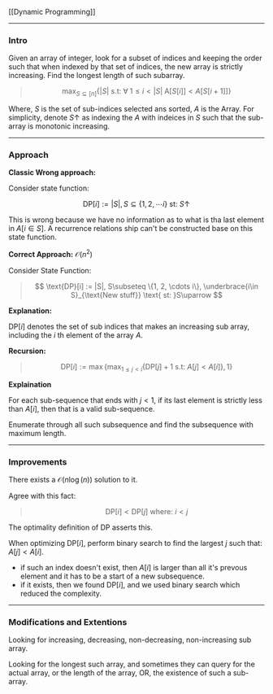 [[Dynamic Programming]]

---
### **Intro**

Given an array of integer, look for a subset of indices and keeping the order such that when indexed by that set of indices, the new array is strictly increasing. Find the longest length of such subarray. 


> $$
> \max_{S\subseteq [n]} \left\lbrace
>     |S| \text{ s.t: } \forall\; 1\le i < |S| \; \text{A}[S[i]] < A[S[i + 1]]
> \right\rbrace
> $$

Where, $S$ is the set of sub-indices selected ans sorted, $A$ is the Array. For simplicity, denote $S\uparrow$ as indexing the $A$ with indeices in $S$ such that the sub-array is monotonic increasing. 

---
### **Approach**

**Classic Wrong approach:**

Consider state function: 

$$
\text{DP}[i] := |S|, S\subseteq \{1, 2, \cdots i\} \text{ st: }S\uparrow 
$$

This is wrong because we have no information as to what is tha last element in $A[i \in S]$. A recurrence relations ship can't be constructed base on this state function. 

**Correct Approach:** $\mathcal{O}(n^2)$

Consider State Function: 

> $$
> \text{DP}[i] := |S|, S\subseteq \{1, 2, \cdots i\}, \underbrace{i\in S}_{\text{New stuff}} \text{ st: }S\uparrow 
> $$

**Explanation:** 

$\text{DP}[i]$ denotes the set of sub indices that makes an increasing sub array, including the $i$ th element of the array $A$. 

**Recursion:** 

> $$
> \text{DP}[i] := 
> \max \left\lbrace
>     \max_{1\le j < i} \left\lbrace
>         \text{DP}[j] + 1 \text{ s.t: } A[j] < A[i]
>     \right\rbrace, 1
> \right\rbrace
> $$

**Explaination**

For each sub-sequence that ends with $j < 1$, if its last element is strictly less than $A[i]$, then that is a valid sub-sequence. 

Enumerate through all such subsequence and find the subsequence with maximum length. 

---
### **Improvements**

There exists a $\mathcal{O}(n\log(n))$ solution to it. 

Agree with this fact: 

> $$
>     \text{DP}[i] < \text{DP}[j] \text{ where: } i < j
> $$

The optimality definition of $\text{DP}$ asserts this. 

When optimizing $\text{DP}[i]$, perform binary search to find the largest $j$ such that: $A[j] < A[i]$. 
  * if such an index doesn't exist, then $A[i]$ is larger than all it's prevous element and it has to be a start of a new subsequence. 
  * if it exists, then we found $\text{DP}[i]$, and we used binary search which reduced the complexity. 


---
### **Modifications and Extentions**

Looking for increasing, decreasing, non-decreasing, non-increasing sub array. 

Looking for the longest such array, and sometimes they can query for the actual array, or the length of the array, OR, the existence of such a sub-array. 
